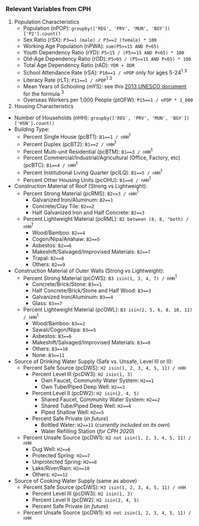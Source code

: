 ### Relevant Variables from CPH

1. Population Characteristics
    - Population (nPOP): `groupby(['REG', 'PRV', 'MUN', 'BGY'])['P2'].count()`
    - Sex Ratio (rSX): `P3==1 (male) / P3==2 (female) * 100`
    - Working Age Population (nPWA): `sum(P5>=15 AND P<65)`
    - Youth Dependency Ratio (rYD): `P5<15 / (P5>=15 AND P<65) * 100`
    - Old-Age Dependency Ratio (rOD): `P5>65 / (P5>=15 AND P<65) * 100`
    - Total Age Dependency Ratio (rAD): `YDR + ODR`
    - School Attendance Rate (rSA): `P10==1 / nPOP` only for ages 5-24<sup>1</sup> <sup>3</sup>
    - Literacy Rate (rLT): `P11==1 / nPOP`<sup>1</sup> <sup>3</sup>
    - Mean Years of Schooling (mYS): see this [2013 UNESCO document](https://uis.unesco.org/sites/default/files/documents/uis-methodology-for-estimation-of-mean-years-of-schooling-2013-en_0.pdf) for the formula <sup>3</sup>
    - Overseas Workers per 1,000 People (ptOFW): `P15==1 / nPOP * 1_000`
2. Housing Characteristics
- Number of Households (nHH): `groupby(['REG', 'PRV', 'MUN', 'BGY'])['HSN'].count()`
- Building Type:
    - Percent Single House (pcBT1): `B1==1 / nHH`<sup>1</sup>
    - Percent Duplex (pcBT2): `B1==2 / nHH`<sup>1</sup>
    - Percent Multi-unit Residential (pcBTM): `B1==3 / nHH`<sup>1</sup>
    - Percent Commercial/Industrial/Agricultural (Office, Factory, etc) (pcBTC): `B1==4 / nHH`<sup>1</sup>
    - Percent Institutional Living Quarter (pcILQ): `B1==5 / nHH`<sup>1</sup>
    - Percent Other Housing Units (pcOHU): `B1==6 / nHH`<sup>1</sup>
- Construction Material of Roof (Strong vs Lightweight):
    - Percent Strong Material (pcRMS): `B2<=3 / nHH`<sup>1</sup>
        - Galvanized Iron/Aluminum: `B2==1`
        - Concrete/Clay Tile: `B2==2`
        - Half Galvanized Iron and Half Concrete: `B2==3`
    - Percent Lightweight Material (pcRML): `B2 between (4, 8, "both) / nHH`<sup>1</sup>
        - Wood/Bamboo: `B2==4`
        - Cogon/Nipa/Anahaw: `B2==5`
        - Asbestos: `B2==6`
        - Makeshift/Salvaged/Improvised Materials: `B2==7`
        - Trapal: `B2==8`
        - Others: `B2==9`
- Construction Material of Outer Walls (Strong vs Lightweight):
    - Percent Strong Material (pcOWS): `B3 isin(1, 3, 4, 7) / nHH`<sup>1</sup>
        - Concrete/Brick/Stone: `B3==1`
        - Half Concrete/Brick/Stone and Half Wood: `B3==3`
        - Galvanized Iron/Aluminum: `B3==4`
        - Glass: `B3==7`
    - Percent Lightweight Material (pcOWL): `B3 isin(2, 5, 6, 8, 10, 11) / nHH`<sup>1</sup>
        - Wood/Bamboo: `B3==2`
        - Sawali/Cogon/Nipa: `B3==5`
        - Asbestos: `B3==6`
        - Makeshift/Salvaged/Improvised Materials: `B3==8`
        - Others: `B3==10`
        - None: `B3==11`
- Source of Drinking Water Supply (Safe vs. Unsafe, Level III or II):
    - Percent Safe Source (pcDWS): `H2 isin(1, 2, 3, 4, 5, 11) / nHH`
        - Percent Level III (pcDW3): `H2 isin(1, 3)`
            - Own Faucet, Community Water System: `H2==1`
            - Own Tube/Piped Deep Well: `H2==3`
        - Percent Level II (pcDW2): `H2 isin(2, 4, 5)`
            - Shared Faucet, Community Water System: `H2==2`
            - Shared Tube/Piped Deep Well: `H2==4`
            - Piped Shallow Well: `H2==5`
        - Percent Safe Private (*in future*)
            - Bottled Water: `H2==11` (*currently included on its own*)
            - Water Refilling Station (*for CPH 2020*)
    - Percent Unsafe Source (pcDW1): `H2 not isin(1, 2, 3, 4, 5, 11) / nHH`
        - Dug Well: `H2==6`
        - Protected Spring: `H2==7`
        - Unprotected Spring: `H2==8`
        - Lake/River/Rain: `H2==10`
        - Others: `H2==12`
- Source of Cooking Water Supply (same as above)
    - Percent Safe Source (pcDWS): `H3 isin(1, 2, 3, 4, 5, 11) / nHH`
        - Percent Level III (pcDW3): `H2 isin(1, 3)`
        - Percent Level II (pcDW2): `H2 isin(2, 4, 5)`
        - Percent Safe Private (*in future*)
    - Percent Unsafe Source (pcDW1): `H3 not isin(1, 2, 3, 4, 5, 11) / nHH`